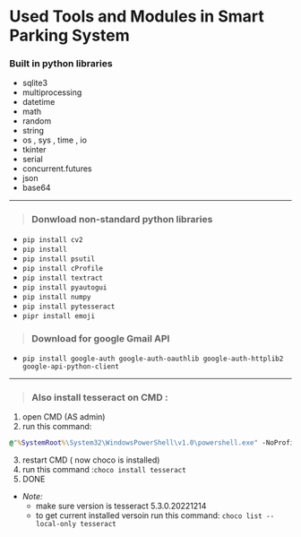 # Used Tools and Modules in Smart Parking System 


### Built in python libraries 

* sqlite3
* multiprocessing 
* datetime
* math
* random
* string
* os  , sys , time , io
* tkinter 
* serial
* concurrent.futures
* json
* base64

----
> ### Donwload non-standard python libraries

* `pip install cv2`
* `pip install`
* `pip install psutil`
* `pip install cProfile`
* `pip install textract`
* `pip install pyautogui`
* `pip install numpy`
* `pip install pytesseract`
* `pipr install emoji`

> ### Download for google Gmail API

* `pip install google-auth google-auth-oauthlib google-auth-httplib2 google-api-python-client`

-----

> ### Also install tesseract on CMD : 

 1. open CMD (AS admin)
 2. run this command: 
```cmd 
@"%SystemRoot%\System32\WindowsPowerShell\v1.0\powershell.exe" -NoProfile -InputFormat None -ExecutionPolicy Bypass -Command "[System.Net.ServicePointManager]::SecurityProtocol = 3072; iex ((New-Object System.Net.WebClient).DownloadString('https://community.chocolatey.org/install.ps1'))" && SET "PATH=%PATH%;%ALLUSERSPROFILE%\chocolatey\bin
```

 3. restart CMD ( now choco is installed)
 4. run this command :`choco install tesseract`
 5. DONE 
* _Note:_
 	* make sure version is tesseract 5.3.0.20221214
 	* to get current installed versoin run this command: `choco list --local-only tesseract`

